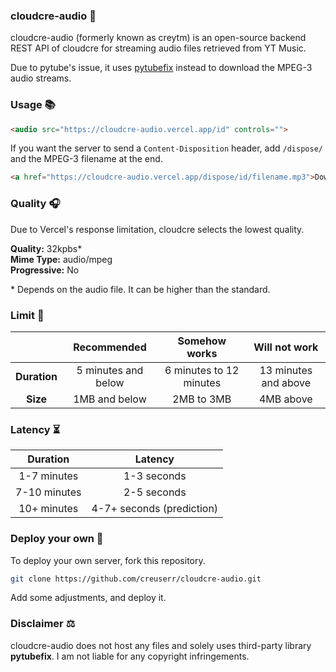 ### cloudcre-audio :minidisc:

cloudcre-audio (formerly known as creytm) is an open-source backend REST API of cloudcre for streaming audio files retrieved from YT Music.

Due to pytube's issue, it uses [pytubefix](https://pypi.org/project/pytubefix/) instead to download the MPEG-3 audio streams.

### Usage :books:

```html
<audio src="https://cloudcre-audio.vercel.app/id" controls="">
```

If you want the server to send a `Content-Disposition` header, add `/dispose/` and the MPEG-3 filename at the end.

```html
<a href="https://cloudcre-audio.vercel.app/dispose/id/filename.mp3">Download this audio</a>
```

### Quality :headphones:

Due to Vercel's response limitation, cloudcre selects the lowest quality.

**Quality:** 32kpbs&ast; <br>
**Mime Type:** audio/mpeg <br>
**Progressive:** No <br>

&ast; Depends on the audio file. It can be higher than the standard.

### Limit :construction:

|   | Recommended | Somehow works | Will not work |
|:-:|:-:|:-:|:-:|
| **Duration** | 5 minutes and below | 6 minutes to 12 minutes | 13 minutes and above |
| **Size** | 1MB and below | 2MB to 3MB | 4MB above |

### Latency :hourglass_flowing_sand:

| Duration | Latency |
|:--------:|:-------:|
| 1-7 minutes | 1-3 seconds |
| 7-10 minutes | 2-5 seconds |
| 10+ minutes | 4-7+ seconds (prediction) |

### Deploy your own :rocket:

To deploy your own server, fork this repository.

```sh
git clone https://github.com/creuserr/cloudcre-audio.git
```

Add some adjustments, and deploy it.

### Disclaimer :balance_scale:

cloudcre-audio does not host any files and solely uses third-party library **pytubefix**. I am not liable for any copyright infringements.
